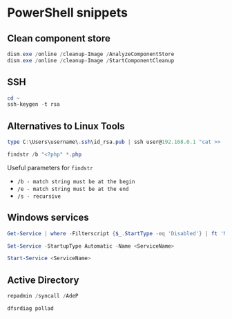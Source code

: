 # PowerShell snippets

## Clean component store

```powershell title="Clean Up Component Store (Windows update files)"
dism.exe /online /cleanup-Image /AnalyzeComponentStore
dism.exe /online /cleanup-Image /StartComponentCleanup
```

## SSH

```powershell title="Generate ssh key pair"
cd ~
ssh-keygen -t rsa
```

## Alternatives to Linux Tools

```powershell title="Replacement for missing ssh-copy-id on Windows"
type C:\Users\username\.ssh\id_rsa.pub | ssh user@192.168.0.1 "cat >> .ssh/authorized_keys"
```

```powershell title="Replacement for grep"
findstr /b "<?php" *.php
```

Useful parameters for `findstr`

- `/b - match string must be at the begin`
- `/e - match string must be at the end`
- `/s - recursive`

## Windows services

```powershell title="Get services"
Get-Service | where -Filterscript {$_.StartType -eq 'Disabled'} | ft 'Name','StartType',"Status"
```

```powershell title="Set startup type of service"
Set-Service -StartupType Automatic -Name <ServiceName>
```

```powershell title="Start service"
Start-Service <ServiceName>
```

## Active Directory

```powershell title="Sync all domain controllers (PUSH)"
repadmin /syncall /AdeP
```

```powershell title="Force DFSR sync"
dfsrdiag pollad
```